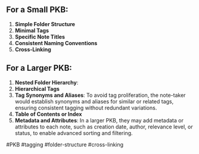 ## **For a Small PKB**:

1. **Simple Folder Structure**
2. **Minimal Tags**
3. **Specific Note Titles**
4. **Consistent Naming Conventions**
5. **Cross-Linking**

## **For a Larger PKB**:

1. **Nested Folder Hierarchy**:
2. **Hierarchical Tags**
3. **Tag Synonyms and Aliases**: To avoid tag proliferation, the note-taker would establish synonyms and aliases for similar or related tags, ensuring consistent tagging without redundant variations.
4. **Table of Contents or Index**
5. **Metadata and Attributes**: In a larger PKB, they may add metadata or attributes to each note, such as creation date, author, relevance level, or status, to enable advanced sorting and filtering.

#PKB #tagging #folder-structure #cross-linking